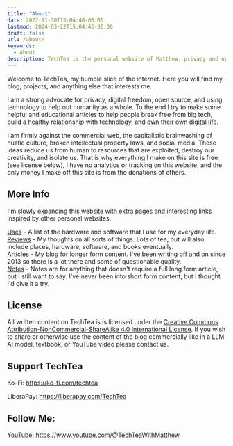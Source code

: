 ```yaml
---
title: "About"
date: 2022-11-30T15:04:46-06:00
lastmod: 2024-03-22T15:04:46-06:00
draft: false
url: /about/
keywords:
  - About
description: TechTea is the personal website of Matthew, privacy and open source advocate. Learn more about me here.
---
```


Welcome to TechTea, my humble slice of the internet. Here you will find my blog, projects, and anything else that interests me.

I am a strong advocate for privacy, digital freedom, open source, and using technology to help out humanity as a whole. To the end I try to make some helpful and educational articles to help people break free from big tech, build a healthy relationship with technology, and own their own digital life.

I am firmly against the commercial web, the capitalistic brainwashing of hustle culture, broken intellectual property laws, and social media. These ideas reduce us from human to resources that are exploited, destroy our creativity, and isolate us. That is why everything I make on this site is free (see license below), I have no analytics or tracking on this website, and the only money I make off this site is from the donations of others.

## More Info

I'm slowly expanding this website with extra pages and interesting links inspired by other personal websites.

[Uses](/uses) - A list of the hardware and software that I use for my everyday life.  
[Reviews](/reviews) - My thoughts on all sorts of things. Lots of tea, but will also include places, hardware, software, and books eventually.  
[Articles](/articles) - My blog for longer form content. I've been writing off and on since 2013 so there is a lot there and some of questionable quality.  
[Notes](/notes) - Notes are for anything that doesn't require a full long form article, but I still want to say. I've never been into short form content, but I thought I'd give it a try.

## License

All written content on TechTea is is licensed under the [Creative Commons Attribution-NonCommercial-ShareAlike 4.0 International License](http://creativecommons.org/licenses/by-nc-sa/4.0/). If you wish to share or otherwise use the content of the blog commercially like in a LLM AI model, textbook, or YouTube video please contact us.

## Support TechTea
Ko-Fi: https://ko-fi.com/techtea

LiberaPay: https://liberapay.com/TechTea

## Follow Me:

YouTube: https://www.youtube.com/@TechTeaWithMatthew
 
